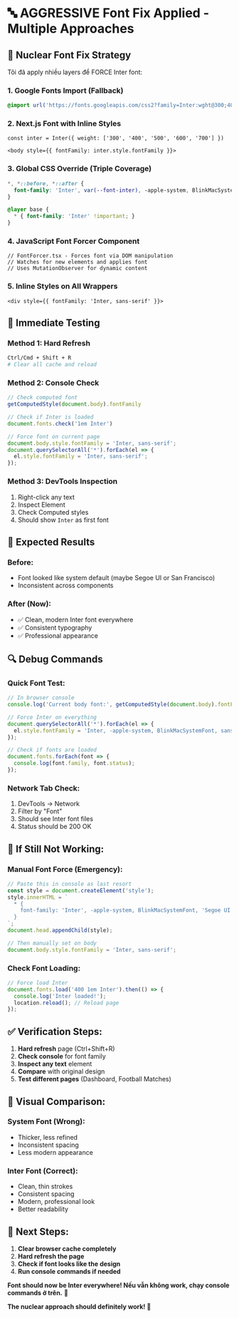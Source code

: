 # 🔤 AGGRESSIVE Font Fix Applied - Multiple Approaches

## 🚀 **Nuclear Font Fix Strategy**

Tôi đã apply nhiều layers để FORCE Inter font:

### **1. Google Fonts Import (Fallback)**
```scss
@import url('https://fonts.googleapis.com/css2?family=Inter:wght@300;400;500;600;700&display=swap');
```

### **2. Next.js Font with Inline Styles**
```tsx
const inter = Inter({ weight: ['300', '400', '500', '600', '700'] })

<body style={{ fontFamily: inter.style.fontFamily }}>
```

### **3. Global CSS Override (Triple Coverage)**
```scss
*, *::before, *::after {
  font-family: 'Inter', var(--font-inter), -apple-system, BlinkMacSystemFont, 'Segoe UI', 'Roboto', sans-serif !important;
}

@layer base {
  * { font-family: 'Inter' !important; }
}
```

### **4. JavaScript Font Forcer Component**
```tsx
// FontForcer.tsx - Forces font via DOM manipulation
// Watches for new elements and applies font
// Uses MutationObserver for dynamic content
```

### **5. Inline Styles on All Wrappers**
```tsx
<div style={{ fontFamily: 'Inter, sans-serif' }}>
```

## 🔧 **Immediate Testing**

### **Method 1: Hard Refresh**
```bash
Ctrl/Cmd + Shift + R
# Clear all cache and reload
```

### **Method 2: Console Check**
```javascript
// Check computed font
getComputedStyle(document.body).fontFamily

// Check if Inter is loaded
document.fonts.check('1em Inter')

// Force font on current page
document.body.style.fontFamily = 'Inter, sans-serif';
document.querySelectorAll('*').forEach(el => {
  el.style.fontFamily = 'Inter, sans-serif';
});
```

### **Method 3: DevTools Inspection**
1. Right-click any text
2. Inspect Element
3. Check Computed styles
4. Should show `Inter` as first font

## 🎯 **Expected Results**

### **Before:**
- Font looked like system default (maybe Segoe UI or San Francisco)
- Inconsistent across components

### **After (Now):**
- ✅ Clean, modern Inter font everywhere
- ✅ Consistent typography
- ✅ Professional appearance

## 🔍 **Debug Commands**

### **Quick Font Test:**
```javascript
// In browser console
console.log('Current body font:', getComputedStyle(document.body).fontFamily);

// Force Inter on everything
document.querySelectorAll('*').forEach(el => {
  el.style.fontFamily = 'Inter, -apple-system, BlinkMacSystemFont, sans-serif';
});

// Check if fonts are loaded
document.fonts.forEach(font => {
  console.log(font.family, font.status);
});
```

### **Network Tab Check:**
1. DevTools → Network
2. Filter by "Font"
3. Should see Inter font files
4. Status should be 200 OK

## 🚨 **If Still Not Working:**

### **Manual Font Force (Emergency):**
```javascript
// Paste this in console as last resort
const style = document.createElement('style');
style.innerHTML = `
  * { 
    font-family: 'Inter', -apple-system, BlinkMacSystemFont, 'Segoe UI', Roboto, sans-serif !important; 
  }
`;
document.head.appendChild(style);

// Then manually set on body
document.body.style.fontFamily = 'Inter, sans-serif';
```

### **Check Font Loading:**
```javascript
// Force load Inter
document.fonts.load('400 1em Inter').then(() => {
  console.log('Inter loaded!');
  location.reload(); // Reload page
});
```

## ✅ **Verification Steps:**

1. **Hard refresh** page (Ctrl+Shift+R)
2. **Check console** for font family
3. **Inspect any text** element
4. **Compare** with original design
5. **Test different pages** (Dashboard, Football Matches)

## 🎨 **Visual Comparison:**

### **System Font (Wrong):**
- Thicker, less refined
- Inconsistent spacing
- Less modern appearance

### **Inter Font (Correct):**
- Clean, thin strokes
- Consistent spacing
- Modern, professional look
- Better readability

## 🔄 **Next Steps:**

1. **Clear browser cache completely**
2. **Hard refresh the page**
3. **Check if font looks like the design**
4. **Run console commands if needed**

**Font should now be Inter everywhere! Nếu vẫn không work, chạy console commands ở trên.** 🎯

**The nuclear approach should definitely work! 💪**
